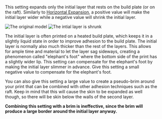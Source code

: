 This setting expands only the initial layer that rests on the build plate (or on the raft). Similarly to [Horizontal Expansion](xy_offset), a positive value will make the initial layer wider while a negative value will shrink the initial layer.

![The original model](xy_offset_layer_0_original.png)
![The intial layer is shrunk](xy_offset_layer_0_enabled.png)

The initial layer is often printed on a heated build plate, which keeps it in a slightly liquid state in order to improve adhesion to the build plate. The initial layer is normally also much thicker than the rest of the layers. This allows for ample time and material to let the layer sag sideways, creating a phenomenon called "elephant's foot" where the bottom side of the print has a slightly wider lip. This setting can compensate for the elephant's foot by making the initial layer slimmer in advance. Give this setting a small negative value to compensate for the elephant's foot.

You can also give this setting a large value to create a pseudo-brim around your print that can be combined with other adhesion techniques such as the raft. Keep in mind that this will cause the skin to be expanded as well though, so there will be skin below the walls of the second layer.

**Combining this setting with a brim is ineffective, since the brim will produce a large border around the initial layer anyway.**